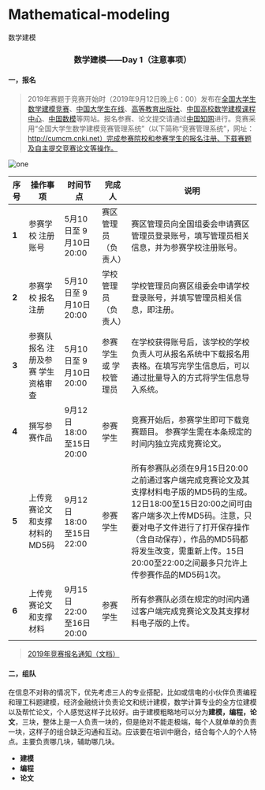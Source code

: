 # Mathematical-modeling
数学建模
<h3 style="text-align:center">数学建模——Day 1（注意事项）</h3>

#### 一，报名

> 2019年赛题于竞赛开始时（2019年9月12日晚上6：00）发布在[全国大学生数学建模竞赛](https://mooc1.chaoxing.com/course/200164251.html)、[中国大学生在线](http://special.univs.cn/service/jianmo/index.shtml)、[高等教育出版社](http://www.hep.com.cn/)、[中国高校数学建模课程中心](http://cumcm.icourses.cn/)、[中国数模](http://www.shumo.com/)等网站。报名参赛、论文提交请通过[中国知网](http://cumcm.cnki.net/)进行。竞赛采用“全国大学生数学建模竞赛管理系统”（以下简称“竞赛管理系统”，网址：http://cumcm.cnki.net）完成参赛院校和参赛学生的报名注册、下载赛题及自主提交竞赛论文等操作。



![one](C:\Users\wy\Desktop\one.png)

| **序号** | **操作事项**                           | **时间节点**               | **完成人**              | **说明**                                                     |
| -------- | -------------------------------------- | -------------------------- | ----------------------- | ------------------------------------------------------------ |
| **1**    | 参赛学校   注册账号                    | 5月10日至   9月10日20:00   | 赛区管理员   （负责人） | 赛区管理员向全国组委会申请赛区管理员登录账号，填写管理员相关信息，并为参赛学校注册账号。 |
| **2**    | 参赛学校   报名注册                    | 5月10日至   9月10日20:00   | 学校管理员   （负责人） | 学校管理员向赛区组委会申请学校登录账号，并填写管理员相关信息，即注册。 |
| **3**    | 参赛队报名   注册及参赛   学生资格审查 | 5月10日至   9月10日20:00   | 参赛学生或   学校管理员 | 在学校获得账号后，该学校的学校负责人可从报名系统中下载报名用表格。在填写完学生信息后，可以通过批量导入的方式将学生信息导入系统。 |
| **4**    | 撰写参赛作品                           | 9月12日18:00   至15日20:00 | 参赛学生                | 竞赛开始后，参赛学生即可下载竞赛题目。   参赛学生需在本条规定的时间内独立完成竞赛论文。 |
| **5**    | 上传竞赛论文和支撑材料的MD5码          | 9月12日18:00   至15日22:00 | 参赛学生                | 所有参赛队必须在9月15日20:00之前通过客户端完成竞赛论文及其支撑材料电子版的MD5码的生成。12日18:00至15日20:00之间可由客户端多次上传MD5码。注意，只要对电子文件进行了打开保存操作（含自动保存），作品的MD5码都将发生改变，需重新上传。15日20:00至22:00之间最多只允许上传参赛作品的MD5码1次。 |
| **6**    | 上传竞赛论文和支撑材料                 | 9月15日22:00   至16日20:00 | 参赛学生                | 所有参赛队必须在规定的时间内通过客户端完成竞赛论文及其支撑材料电子版的上传。 |

> [2019年竞赛报名通知（文档）](http://www.mcm.edu.cn/upload_cn/node/522/uj23dE6t40e773b5e6fe0b238f80f56b1e12db26.pdf)

#### 二，组队

​	在信息不对称的情况下，优先考虑三人的专业搭配，比如或信电的小伙伴负责编程和理工科题建模，经济金融统计负责论文和统计建模，数学计算专业的全方位建模以及帮忙论文，个人感觉这样子比较好。由于建模粗略地可以分为**建模，编程，论文**，三块，整体上是一人负责一块的，但是绝对不能走极端，每个人就单单的负责一块，这样子的组合缺乏沟通和互动。应该要在培训中磨合，结合每个人的个人特点。主要负责哪几块，辅助哪几块。

- **建模**
- **编程**
- **论文**

